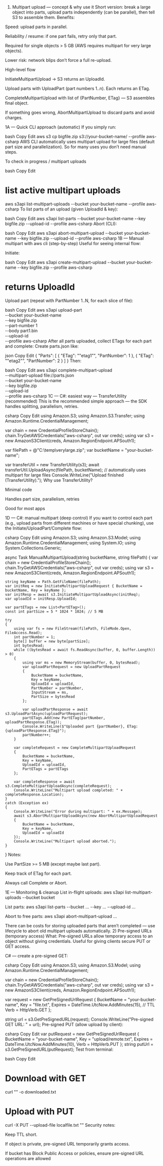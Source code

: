 1) Multipart upload — concept & why use it
Short version: break a large object into parts, upload parts independently (can be parallel), then tell S3 to assemble them. Benefits:

Speed: upload parts in parallel.

Reliability / resume: if one part fails, retry only that part.

Required for single objects > 5 GB (AWS requires multipart for very large objects).

Lower risk: network blips don’t force a full re-upload.

High-level flow

InitiateMultipartUpload → S3 returns an UploadId.

Upload parts with UploadPart (part numbers 1..n). Each returns an ETag.

CompleteMultipartUpload with list of {PartNumber, ETag} — S3 assembles final object.

If something goes wrong, AbortMultipartUpload to discard parts and avoid charges.

1A — Quick CLI approach (automatic)
If you simply run:

bash
Copy
Edit
aws s3 cp bigfile.zip s3://your-bucket-name/ --profile aws-csharp
AWS CLI automatically uses multipart upload for large files (default part size and parallelization). So for many uses you don’t need manual steps.

To check in progress / multipart uploads

bash
Copy
Edit
# list active multipart uploads
aws s3api list-multipart-uploads --bucket your-bucket-name --profile aws-csharp
To list parts of an upload (given UploadId & key):

bash
Copy
Edit
aws s3api list-parts --bucket your-bucket-name --key bigfile.zip --upload-id <UploadId> --profile aws-csharp
Abort (CLI):

bash
Copy
Edit
aws s3api abort-multipart-upload --bucket your-bucket-name --key bigfile.zip --upload-id <UploadId> --profile aws-csharp
1B — Manual multipart with aws cli (step-by-step)
Useful for seeing internal flow:

Initiate:

bash
Copy
Edit
aws s3api create-multipart-upload --bucket your-bucket-name --key bigfile.zip --profile aws-csharp
# returns UploadId
Upload part (repeat with PartNumber 1..N, for each slice of file):

bash
Copy
Edit
aws s3api upload-part \
  --bucket your-bucket-name \
  --key bigfile.zip \
  --part-number 1 \
  --body part1.bin \
  --upload-id <UploadId> \
  --profile aws-csharp
After all parts uploaded, collect ETags for each part and complete:
Create parts.json like:

json
Copy
Edit
{
  "Parts": [
    { "ETag": "\"etag1\"", "PartNumber": 1 },
    { "ETag": "\"etag2\"", "PartNumber": 2 }
  ]
}
Then:

bash
Copy
Edit
aws s3api complete-multipart-upload \
  --multipart-upload file://parts.json \
  --bucket your-bucket-name \
  --key bigfile.zip \
  --upload-id <UploadId> \
  --profile aws-csharp
1C — C#: easiest way — TransferUtility (recommended)
This is the recommended simple approach — the SDK handles splitting, parallelism, retries.

csharp
Copy
Edit
using Amazon.S3;
using Amazon.S3.Transfer;
using Amazon.Runtime.CredentialManagement;

var chain = new CredentialProfileStoreChain();
chain.TryGetAWSCredentials("aws-csharp", out var creds);
using var s3 = new AmazonS3Client(creds, Amazon.RegionEndpoint.APSouth1);

var filePath = @"C:\temp\verylarge.zip";
var bucketName = "your-bucket-name";

var transferUtil = new TransferUtility(s3);
await transferUtil.UploadAsync(filePath, bucketName);  // automatically uses multipart for large files
Console.WriteLine("Upload finished (TransferUtility).");
Why use TransferUtility?

Minimal code

Handles part size, parallelism, retries

Good for most apps

1D — C#: manual multipart (deep control)
If you want to control each part (e.g., upload parts from different machines or have special chunking), use the Initiate/UploadPart/Complete flow:

csharp
Copy
Edit
using Amazon.S3;
using Amazon.S3.Model;
using Amazon.Runtime.CredentialManagement;
using System.IO;
using System.Collections.Generic;

async Task ManualMultipartUpload(string bucketName, string filePath)
{
    var chain = new CredentialProfileStoreChain();
    chain.TryGetAWSCredentials("aws-csharp", out var creds);
    using var s3 = new AmazonS3Client(creds, Amazon.RegionEndpoint.APSouth1);

    string keyName = Path.GetFileName(filePath);
    var initReq = new InitiateMultipartUploadRequest { BucketName = bucketName, Key = keyName };
    var initResp = await s3.InitiateMultipartUploadAsync(initReq);
    var uploadId = initResp.UploadId;

    var partETags = new List<PartETag>();
    const int partSize = 5 * 1024 * 1024; // 5 MB

    try
    {
        using var fs = new FileStream(filePath, FileMode.Open, FileAccess.Read);
        int partNumber = 1;
        byte[] buffer = new byte[partSize];
        int bytesRead;
        while ((bytesRead = await fs.ReadAsync(buffer, 0, buffer.Length)) > 0)
        {
            using var ms = new MemoryStream(buffer, 0, bytesRead);
            var uploadPartRequest = new UploadPartRequest
            {
                BucketName = bucketName,
                Key = keyName,
                UploadId = uploadId,
                PartNumber = partNumber,
                InputStream = ms,
                PartSize = bytesRead
            };

            var uploadPartResponse = await s3.UploadPartAsync(uploadPartRequest);
            partETags.Add(new PartETag(partNumber, uploadPartResponse.ETag));
            Console.WriteLine($"Uploaded part {partNumber}, ETag: {uploadPartResponse.ETag}");
            partNumber++;
        }

        var completeRequest = new CompleteMultipartUploadRequest
        {
            BucketName = bucketName,
            Key = keyName,
            UploadId = uploadId,
            PartETags = partETags
        };

        var completeResponse = await s3.CompleteMultipartUploadAsync(completeRequest);
        Console.WriteLine("Multipart upload completed: " + completeResponse.Location);
    }
    catch (Exception ex)
    {
        Console.WriteLine("Error during multipart: " + ex.Message);
        await s3.AbortMultipartUploadAsync(new AbortMultipartUploadRequest
        {
            BucketName = bucketName,
            Key = keyName,
            UploadId = uploadId
        });
        Console.WriteLine("Multipart upload aborted.");
    }
}
Notes:

Use PartSize >= 5 MB (except maybe last part).

Keep track of ETag for each part.

Always call Complete or Abort.

1E — Monitoring & cleanup
List in-flight uploads: aws s3api list-multipart-uploads --bucket bucket

List parts: aws s3api list-parts --bucket ... --key ... --upload-id ...

Abort to free parts: aws s3api abort-multipart-upload ...

There can be costs for storing uploaded parts that aren’t completed — use lifecycle to abort old multipart uploads automatically.
2) Pre-signed URLs (temporary access)
What: Pre-signed URLs allow temporary access to an object without giving credentials. Useful for giving clients secure PUT or GET access.

C# — create a pre-signed GET:

csharp
Copy
Edit
using Amazon.S3;
using Amazon.S3.Model;
using Amazon.Runtime.CredentialManagement;

var chain = new CredentialProfileStoreChain();
chain.TryGetAWSCredentials("aws-csharp", out var creds);
using var s3 = new AmazonS3Client(creds, Amazon.RegionEndpoint.APSouth1);

var request = new GetPreSignedUrlRequest
{
    BucketName = "your-bucket-name",
    Key = "file.txt",
    Expires = DateTime.UtcNow.AddMinutes(15), // TTL
    Verb = HttpVerb.GET
};

string url = s3.GetPreSignedURL(request);
Console.WriteLine("Pre-signed GET URL: " + url);
Pre-signed PUT (allow upload by client):

csharp
Copy
Edit
var putRequest = new GetPreSignedUrlRequest
{
    BucketName = "your-bucket-name",
    Key = "upload/remote.txt",
    Expires = DateTime.UtcNow.AddMinutes(10),
    Verb = HttpVerb.PUT
};
string putUrl = s3.GetPreSignedURL(putRequest);
Test from terminal:

bash
Copy
Edit
# Download with GET
curl "<pre-signed-get-url>" -o downloaded.txt

# Upload with PUT
curl -X PUT --upload-file localfile.txt "<pre-signed-put-url>"
Security notes:

Keep TTL short.

If object is private, pre-signed URL temporarily grants access.

If bucket has Block Public Access or policies, ensure pre-signed URL operations are allowed